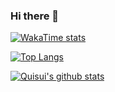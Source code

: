 ### Hi there 👋

<!--
**Quisui/Quisui** is a ✨ _special_ ✨ repository because its `README.md` (this file) appears on your GitHub profile.

Here are some ideas to get you started:

- 🔭 I’m currently working on ...
- 🌱 I’m currently learning ...
- 👯 I’m looking to collaborate on ...
- 🤔 I’m looking for help with ...
- 💬 Ask me about ...
- 📫 How to reach me: ...
- 😄 Pronouns: ...
- ⚡ Fun fact: ...
-->

<!--START_SECTION:waka-->
[![WakaTime stats](https://github-readme-stats.vercel.app/api/wakatime?username=Quisui&theme=vue&langs_count=10)](https://wakatime.com/@Quisui)
<!--END_SECTION:waka-->
<!--START_SECTION:top_lang-->
[![Top Langs](https://github-readme-stats.vercel.app/api/top-langs/?username=Quisui&hide=css,html&langs_count=6&theme=vue)](https://github.com/Quisui)
<!--END_SECTION:top_lang-->
<!--START_SECTION:github_stats-->
[![Quisui's github stats](https://github-readme-stats.vercel.app/api?username=Quisui&show_icons=true&theme=vue)](https://github.com/Quisui)
<!--END_SECTION:github_stats-->
<!--END_SECTION:waka-->
